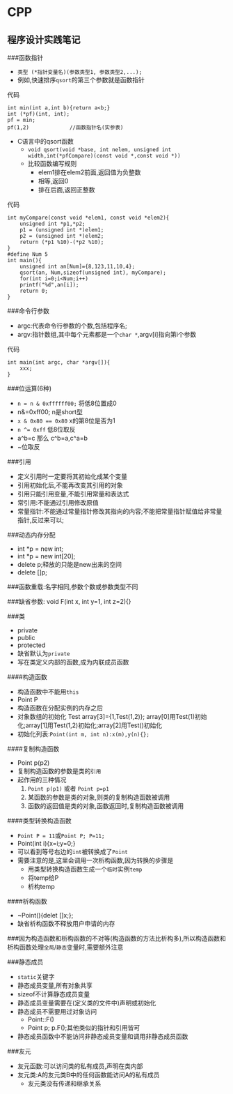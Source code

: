 CPP 
===

程序设计实践笔记
---

###函数指针
* `类型 (*指针变量名)(参数类型1, 参数类型2,...);`
* 例如,快速排序`qsort`的第三个参数就是函数指针

代码

	int min(int a,int b){return a<b;}
	int (*pf)(int, int);
	pf = min;
	pf(1,2) 			//函数指针名(实参表)

* C语言中的qsort函数
	* `void qsort(void *base, int nelem, unsigned int width,int(*pfCompare)(const void *,const void *))`
	* 比较函数编写规则
		* elem1排在elem2前面,返回值为负整数
		* 相等,返回0
		* 排在后面,返回正整数

代码

	int myCompare(const void *elem1, const void *elem2){
		unsigned int *p1,*p2;
		p1 = (unsigned int *)elem1;
		p2 = (unsigned int *)elem2;
		return (*p1 %10)-(*p2 %10);
	}
	#define Num 5
	int main(){
		unsigned int an[Num]={8,123,11,10,4};
		qsort(an, Num,sizeof(unsigned int), myCompare);
		for(int i=0;i<Num;i++)
		printf("%d",an[i]);
		return 0;
	}

###命令行参数
* argc:代表命令行参数的个数,包括程序名;
* argv:指针数组,其中每个元素都是一个`char *`,argv[i]指向第i个参数

代码
	
	int main(int argc, char *argv[]){
		xxx;
	}

###位运算(6种)
* `n = n & 0xffffff00;` 将低8位置成0
* n&=0xff00; n是short型
* `x & 0x80 == 0x80` x的第8位是否为1
* `n ^= 0xff` 低8位取反
* a^b=c 那么 c^b=a,c^a=b
* ~位取反

###引用
* 定义引用时一定要将其初始化成某个变量
* 引用初始化后,不能再改变其引用的对象
* 引用只能引用变量,不能引用常量和表达式
* 常引用:不能通过引用修改原值
* 常量指针:不能通过常量指针修改其指向的内容;不能把常量指针赋值给非常量指针,反过来可以;

###动态内存分配
* int *p = new int;
* int *p = new int[20];
* delete p;释放的只能是new出来的空间
* delete []p;

###函数重载:名字相同,参数个数或参数类型不同

###缺省参数:
	void F(int x, int y=1, int z=2){}

###类
* private
* public
* protected
* 缺省默认为`private`
* 写在类定义内部的函数,成为内联成员函数

####构造函数
* 构造函数中不能用`this`
* Point P
* 构造函数在分配实例的内存之后
* 对象数组的初始化
	Test array[3]={1,Test(1,2)};
	array[0]用Test(1)初始化;array[1]用Test(1,2)初始化;array[2]用Test()初始化
* 初始化列表:`Point(int m, int n):x(m),y(n){};`

####复制构造函数
* Point p(p2)
* 复制构造函数的参数是类的`引用`
* 起作用的三种情况
	1. `Point p(p1)` 或者 `Point p=p1`
	2. 某函数的参数是类的对象,则类的复制构造函数被调用
	3. 函数的返回值是类的对象,函数返回时,复制构造函数被调用

####类型转换构造函数
* `Point P = 11`或`Point P; P=11;`
* Point(int i){x=i;y=0;}
* 可以看到等号右边的`int`被转换成了`Point`
* 需要注意的是,这里会调用一次析构函数,因为转换的步骤是
	* 用类型转换构造函数生成一个`临时`实例`temp`
	* 将temp给P
	* 析构temp

####析构函数
* ~Point(){delet []x;};
* 缺省析构函数不释放用户申请的内存

###因为构造函数和析构函数的不对等(构造函数的方法比析构多),所以构造函数和析构函数处理`全局`/`静态`变量时,需要额外注意

###静态成员
* `static`关键字
* 静态成员变量,所有对象共享
* sizeof不计算静态成员变量
* 静态成员变量需要在(定义类的文件中)声明或初始化
* 静态成员不需要用过对象访问
	* Point::F()
	* Point p; p.F();其他类似的指针和引用皆可
* 静态成员函数中不能访问非静态成员变量和调用非静态成员函数

###友元
* 友元函数:可以访问类的私有成员,声明在类内部
* 友元类:A的友元类B中的任何函数能访问A的私有成员
	* 友元类没有传递和继承关系

